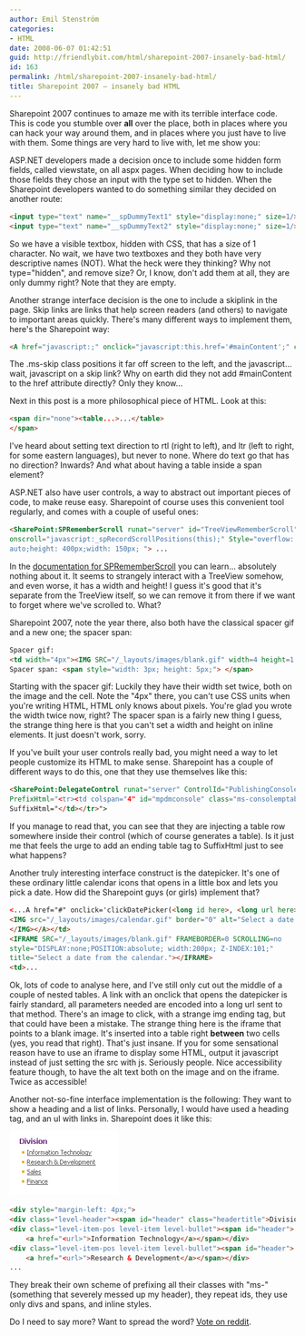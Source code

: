 ```yaml
---
author: Emil Stenström
categories:
- HTML
date: 2008-06-07 01:42:51
guid: http://friendlybit.com/html/sharepoint-2007-insanely-bad-html/
id: 163
permalink: /html/sharepoint-2007-insanely-bad-html/
title: Sharepoint 2007 – insanely bad HTML
---
```


Sharepoint 2007 continues to amaze me with its terrible interface code. This is code you stumble over **all** over the place, both in places where you can hack your way around them, and in places where you just have to live with them. Some things are very hard to live with, let me show you:

ASP.NET developers made a decision once to include some hidden form fields, called viewstate, on all aspx pages. When deciding how to include those fields they chose an input with the type set to hidden. When the Sharepoint developers wanted to do something similar they decided on another route:

```html
<input type="text" name="__spDummyText1" style="display:none;" size=1/>
<input type="text" name="__spDummyText2" style="display:none;" size=1/>
```

So we have a visible textbox, hidden with CSS, that has a size of 1 character. No wait, we have two textboxes and they both have very descriptive names (NOT). What the heck were they thinking? Why not type="hidden", and remove size? Or, I know, don't add them at all, they are only dummy right? Note that they are empty.

Another strange interface decision is the one to include a skiplink in the page. Skip links are links that help screen readers (and others) to navigate to important areas quickly. There's many different ways to implement them, here's the Sharepoint way:

```html
<A href="javascript:;" onclick="javascript:this.href='#mainContent';" class="ms-skip">
```

The .ms-skip class positions it far off screen to the left, and the javascript… wait, javascript on a skip link? Why on earth did they not add #mainContent to the href attribute directly? Only they know…

Next in this post is a more philosophical piece of HTML. Look at this:

```html
<span dir="none"><table...>...</table>
</span>
```

I've heard about setting text direction to rtl (right to left), and ltr (left to right, for some eastern languages), but never to none. Where do text go that has no direction? Inwards? And what about having a table inside a span element?

ASP.NET also have user controls, a way to abstract out important pieces of code, to make reuse easy. Sharepoint of course uses this convenient tool regularly, and comes with a couple of useful ones:

```html
<SharePoint:SPRememberScroll runat="server" id="TreeViewRememberScroll"
onscroll="javascript:_spRecordScrollPositions(this);" Style="overflow:
auto;height: 400px;width: 150px; "> ...
```

In the [documentation for SPRememberScroll](http://msdn.microsoft.com/en-us/library/microsoft.sharepoint.webcontrols.sprememberscroll.aspx) you can learn… absolutely nothing about it. It seems to strangely interact with a TreeView somehow, and even worse, it has a width and height! I guess it's good that it's separate from the TreeView itself, so we can remove it from there if we want to forget where we've scrolled to. What?

Sharepoint 2007, note the year there, also both have the classical spacer gif and a new one; the spacer span:

```html
Spacer gif:
<td width="4px"><IMG SRC="/_layouts/images/blank.gif" width=4 height=1 alt=""></td>
Spacer span: <span style="width: 3px; height: 5px;"> </span>
```

Starting with the spacer gif: Luckily they have their width set twice, both on the image and the cell. Note the "4px" there, you can't use CSS units when you're writing HTML, HTML only knows about pixels. You're glad you wrote the width twice now, right? The spacer span is a fairly new thing I guess, the strange thing here is that you can't set a width and height on inline elements. It just doesn't work, sorry.

If you've built your user controls really bad, you might need a way to let people customize its HTML to make sense. Sharepoint has a couple of different ways to do this, one that they use themselves like this:

```html
<SharePoint:DelegateControl runat="server" ControlId="PublishingConsole"
PrefixHtml="<tr><td colspan="4" id="mpdmconsole" class="ms-consolemptablerow">"
SuffixHtml="</td></tr>">
```

If you manage to read that, you can see that they are injecting a table row somewhere inside their control (which of course generates a table). Is it just me that feels the urge to add an ending table tag to SuffixHtml just to see what happens?

Another truly interesting interface construct is the datepicker. It's one of these ordinary little calendar icons that opens in a little box and lets you pick a date. How did the Sharepoint guys (or girls) implement that?

```html
<...A href="#" onclick='clickDatePicker(<long id here>, <long url here>, ""); return false;' >
<IMG src="/_layouts/images/calendar.gif" border="0" alt="Select a date from the calendar.">
</IMG></A></td>
<IFRAME SRC="/_layouts/images/blank.gif" FRAMEBORDER=0 SCROLLING=no
style="DISPLAY:none;POSITION:absolute; width:200px; Z-INDEX:101;"
title="Select a date from the calendar."></IFRAME>
<td>...
```

Ok, lots of code to analyse here, and I've still only cut out the middle of a couple of nested tables. A link with an onclick that opens the datepicker is fairly standard, all parameters needed are encoded into a long url sent to that method. There's an image to click, with a strange img ending tag, but that could have been a mistake. The strange thing here is the iframe that points to a blank image. It's inserted into a table right **between** two cells (yes, you read that right). That's just insane. If you for some sensational reason have to use an iframe to display some HTML, output it javascript instead of just setting the src with js. Seriously people. Nice accessibility feature though, to have the alt text both on the image and on the iframe. Twice as accessible!

Another not-so-fine interface implementation is the following: They want to show a heading and a list of links. Personally, I would have used a heading tag, and an ul with links in. Sharepoint does it like this:

![Black heading, list items with yellow dot before](/files/headingandlist.png)

```html
<div style="margin-left: 4px;">
<div class="level-header"><span id="header" class="headertitle">Division</span></div>
<div class="level-item-pos level-item level-bullet"><span id="header">
    <a href="<url>">Information Technology</a></span></div>
<div class="level-item-pos level-item level-bullet"><span id="header">
    <a href="<url>">Research & Development</a></span></div>
...
```

They break their own scheme of prefixing all their classes with "ms-" (something that severely messed up my header), they repeat ids, they use only divs and spans, and inline styles.

Do I need to say more? Want to spread the word? [Vote on reddit](http://www.reddit.com/info/6mepf/comments/).
